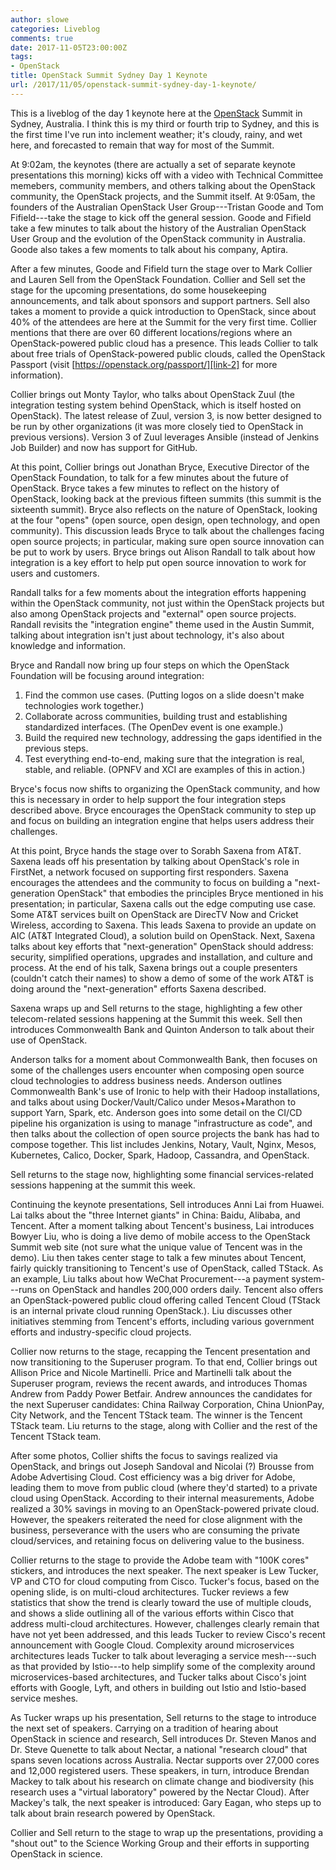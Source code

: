 ```yaml
---
author: slowe
categories: Liveblog
comments: true
date: 2017-11-05T23:00:00Z
tags:
- OpenStack
title: OpenStack Summit Sydney Day 1 Keynote
url: /2017/11/05/openstack-summit-sydney-day-1-keynote/
---
```


This is a liveblog of the day 1 keynote here at the [OpenStack][link-1] Summit in Sydney, Australia. I think this is my third or fourth trip to Sydney, and this is the first time I've run into inclement weather; it's cloudy, rainy, and wet here, and forecasted to remain that way for most of the Summit.<!--more-->

At 9:02am, the keynotes (there are actually a set of separate keynote presentations this morning) kicks off with a video with Technical Committee memebers, community members, and others talking about the OpenStack community, the OpenStack projects, and the Summit itself. At 9:05am, the founders of the Australian OpenStack User Group---Tristan Goode and Tom Fifield---take the stage to kick off the general session. Goode and Fifield take a few minutes to talk about the history of the Australian OpenStack User Group and the evolution of the OpenStack community in Australia. Goode also takes a few moments to talk about his company, Aptira.

After a few minutes, Goode and Fifield turn the stage over to Mark Collier and Lauren Sell from the OpenStack Foundation. Collier and Sell set the stage for the upcoming presentations, do some housekeeping announcements, and talk about sponsors and support partners. Sell also takes a moment to provide a quick introduction to OpenStack, since about 40% of the attendees are here at the Summit for the very first time. Collier mentions that there are over 60 different locations/regions where an OpenStack-powered public cloud has a presence. This leads Collier to talk about free trials of OpenStack-powered public clouds, called the OpenStack Passport (visit [https://openstack.org/passport/][link-2] for more information).

Collier brings out Monty Taylor, who talks about OpenStack Zuul (the integration testing system behind OpenStack, which is itself hosted on OpenStack). The latest release of Zuul, version 3, is now better designed to be run by other organizations (it was more closely tied to OpenStack in previous versions). Version 3 of Zuul leverages Ansible (instead of Jenkins Job Builder) and now has support for GitHub.

At this point, Collier brings out Jonathan Bryce, Executive Director of the OpenStack Foundation, to talk for a few minutes about the future of OpenStack. Bryce takes a few minutes to reflect on the history of OpenStack, looking back at the previous fifteen summits (this summit is the sixteenth summit). Bryce also reflects on the nature of OpenStack, looking at the four "opens" (open source, open design, open technology, and open community). This discussion leads Bryce to talk about the challenges facing open source projects; in particular, making sure open source innovation can be put to work by users. Bryce brings out Alison Randall to talk about how integration is a key effort to help put open source innovation to work for users and customers.

Randall talks for a few moments about the integration efforts happening within the OpenStack community, not just within the OpenStack projects but also among OpenStack projects and "external" open source projects. Randall revisits the "integration engine" theme used in the Austin Summit, talking about integration isn't just about technology, it's also about knowledge and information.

Bryce and Randall now bring up four steps on which the OpenStack Foundation will be focusing around integration:

1. Find the common use cases. (Putting logos on a slide doesn't make technologies work together.)
2. Collaborate across communities, building trust and establishing standardized interfaces. (The OpenDev event is one example.)
3. Build the required new technology, addressing the gaps identified in the previous steps.
4. Test everything end-to-end, making sure that the integration is real, stable, and reliable. (OPNFV and XCI are examples of this in action.)

Bryce's focus now shifts to organizing the OpenStack community, and how this is necessary in order to help support the four integration steps described above. Bryce encourages the OpenStack community to step up and focus on building an integration engine that helps users address their challenges.

At this point, Bryce hands the stage over to Sorabh Saxena from AT&T. Saxena leads off his presentation by talking about OpenStack's role in FirstNet, a network focused on supporting first responders. Saxena encourages the attendees and the community to focus on building a "next-generation OpenStack" that embodies the principles Bryce mentioned in his presentation; in particular, Saxena calls out the edge computing use case. Some AT&T services built on OpenStack are DirecTV Now and Cricket Wireless, according to Saxena. This leads Saxena to provide an update on AIC (AT&T Integrated Cloud), a solution build on OpenStack. Next, Saxena talks about key efforts that "next-generation" OpenStack should address: security, simplified operations, upgrades and installation, and culture and process. At the end of his talk, Saxena brings out a couple presenters (couldn't catch their names) to show a demo of some of the work AT&T is doing around the "next-generation" efforts Saxena described.

Saxena wraps up and Sell returns to the stage, highlighting a few other telecom-related sessions happening at the Summit this week. Sell then introduces Commonwealth Bank and Quinton Anderson to talk about their use of OpenStack.

Anderson talks for a moment about Commonwealth Bank, then focuses on some of the challenges users encounter when composing open source cloud technologies to address business needs. Anderson outlines Commonwealth Bank's use of Ironic to help with their Hadoop installations, and talks about using Docker/Vault/Calico under Mesos+Marathon to support Yarn, Spark, etc. Anderson goes into some detail on the CI/CD pipeline his organization is using to manage "infrastructure as code", and then talks about the collection of open source projects the bank has had to compose together. This list includes Jenkins, Notary, Vault, Nginx, Mesos, Kubernetes, Calico, Docker, Spark, Hadoop, Cassandra, and OpenStack.

Sell returns to the stage now, highlighting some financial services-related sessions happening at the summit this week.

Continuing the keynote presentations, Sell introduces Anni Lai from Huawei. Lai talks about the "three Internet giants" in China: Baidu, Alibaba, and Tencent. After a moment talking about Tencent's business, Lai introduces Bowyer Liu, who is doing a live demo of mobile access to the OpenStack Summit web site (not sure what the unique value of Tencent was in the demo). Liu then takes center stage to talk a few minutes about Tencent, fairly quickly transitioning to Tencent's use of OpenStack, called TStack. As an example, Liu talks about how WeChat Procurement---a payment system---runs on OpenStack and handles 200,000 orders daily. Tencent also offers an OpenStack-powered public cloud offering called Tencent Cloud (TStack is an internal private cloud running OpenStack.). Liu discusses other initiatives stemming from Tencent's efforts, including various government efforts and industry-specific cloud projects.

Collier now returns to the stage, recapping the Tencent presentation and now transitioning to the Superuser program. To that end, Collier brings out Allison Price and Nicole Martinelli. Price and Martinelli talk about the Superuser program, reviews the recent awards, and introduces Thomas Andrew from Paddy Power Betfair. Andrew announces the candidates for the next Superuser candidates: China Railway Corporation, China UnionPay, City Network, and the Tencent TStack team. The winner is the Tencent TStack team. Liu returns to the stage, along with Collier and the rest of the Tencent TStack team.

After some photos, Collier shifts the focus to savings realized via OpenStack, and brings out Joseph Sandoval and Nicolai (?) Brousse from Adobe Advertising Cloud. Cost efficiency was a big driver for Adobe, leading them to move from public cloud (where they'd started) to a private cloud using OpenStack. According to their internal measurements, Adobe realized a 30% savings in moving to an OpenStack-powered private cloud. However, the speakers reiterated the need for close alignment with the business, perseverance with the users who are consuming the private cloud/services, and retaining focus on delivering value to the business.

Collier returns to the stage to provide the Adobe team with "100K cores" stickers, and introduces the next speaker. The next speaker is Lew Tucker, VP and CTO for cloud computing from Cisco. Tucker's focus, based on the opening slide, is on multi-cloud architectures. Tucker reviews a few statistics that show the trend is clearly toward the use of multiple clouds, and shows a slide outlining all of the various efforts within Cisco that address multi-cloud architectures. However, challenges clearly remain that have not yet been addressed, and this leads Tucker to review Cisco's recent announcement with Google Cloud. Complexity around microservices architectures leads Tucker to talk about leveraging a service mesh---such as that provided by Istio---to help simplify some of the complexity around microservices-based architectures, and Tucker talks about Cisco's joint efforts with Google, Lyft, and others in building out Istio and Istio-based service meshes.

As Tucker wraps up his presentation, Sell returns to the stage to introduce the next set of speakers. Carrying on a tradition of hearing about OpenStack in science and research, Sell introduces Dr. Steven Manos and Dr. Steve Quenette to talk about Nectar, a national "research cloud" that spans seven locations across Australia. Nectar supports over 27,000 cores and 12,000 registered users. These speakers, in turn, introduce Brendan Mackey to talk about his research on climate change and biodiversity (his research uses a "virtual laboratory" powered by the Nectar Cloud). After Mackey's talk, the next speaker is introduced: Gary Eagan, who steps up to talk about brain research powered by OpenStack.

Collier and Sell return to the stage to wrap up the presentations, providing a "shout out" to the Science Working Group and their efforts in supporting OpenStack in science.

[link-1]: https://www.openstack.org/
[link-2]: https://openstack.org/passport/
